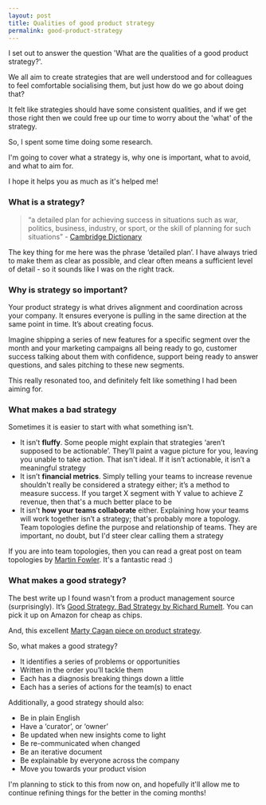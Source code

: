 ```yaml
---
layout: post
title: Qualities of good product strategy
permalink: good-product-strategy
---
```


I set out to answer the question 'What are the qualities of a good product strategy?'.

We all aim to create strategies that are well understood and for colleagues to feel comfortable socialising them, but just how do we go about doing that?

It felt like strategies should have some consistent qualities, and if we get those right then we could free up our time to worry about the 'what' of the strategy.   

So, I spent some time doing some research.

I'm going to cover what a strategy is, why one is important, what to avoid, and what to aim for.

I hope it helps you as much as it's helped me!

### What is a strategy?
> “a detailed plan for achieving success in situations such as war, politics, business, industry, or sport, or the skill of planning for such situations” - [Cambridge Dictionary](https://dictionary.cambridge.org/dictionary/english/strategy)

The key thing for me here was the phrase ‘detailed plan’. I have always tried to make them as clear as possible, and clear often means a sufficient level of detail - so it sounds like I was on the right track.

### Why is strategy so important?
Your product strategy is what drives alignment and coordination across your company. It ensures everyone is pulling in the same direction at the same point in time. It’s about creating focus.

Imagine shipping a series of new features for a specific segment over the month and your marketing campaigns all being ready to go, customer success talking about them with confidence, support being ready to answer questions, and sales pitching to these new segments.

This really resonated too, and definitely felt like something I had been aiming for.

### What makes a bad strategy
Sometimes it is easier to start with what something isn't.  

- It isn’t **fluffy**. Some people might explain that strategies ‘aren’t supposed to be actionable’. They’ll paint a vague picture for you, leaving you unable to take action. That isn't ideal. If it isn’t actionable, it isn’t a meaningful strategy
- It isn’t **financial metrics**. Simply telling your teams to increase revenue shouldn't really be considered a strategy either; it’s a method to measure success. If you target X segment with Y value to achieve Z revenue, then that's a much better place to be
- It isn’t **how your teams collaborate** either. Explaining how your teams will work together isn’t a strategy; that's probably more a topology. Team topologies define the purpose and relationship of teams. They are important, no doubt, but I'd steer clear calling them a strategy

If you are into team topologies, then you can read a great post on team topologies by [Martin Fowler](https://martinfowler.com/bliki/TeamTopologies.html). It's a fantastic read :)

### What makes a good strategy?
The best write up I found wasn't from a product management source (surprisingly). It’s [Good Strategy, Bad Strategy by Richard Rumelt](https://www.amazon.co.uk/Good-Strategy-Bad-difference-matters/dp/1781256179/ref=asc_df_1781256179/?tag=googshopuk-21&linkCode=df0&hvadid=697308647252&hvpos=&hvnetw=g&hvrand=13959286353907761805&hvpone=&hvptwo=&hvqmt=&hvdev=c&hvdvcmdl=&hvlocint=&hvlocphy=9046885&hvtargid=pla-566591824724&psc=1&mcid=5e5268e4d1bc3ecb8573ccddbfcd0784&th=1&psc=1&gad_source=1). You can pick it up on Amazon for cheap as chips.

And, this excellent [Marty Cagan piece on product strategy](https://www.svpg.com/product-strategy-overview/).

So, what makes a good strategy?
- It identifies a series of problems or opportunities
- Written in the order you’ll tackle them
- Each has a diagnosis breaking things down a little
- Each has a series of actions for the team(s) to enact

Additionally, a good strategy should also:
- Be in plain English
- Have a ‘curator’, or ‘owner’
- Be updated when new insights come to light
- Be re-communicated when changed
- Be an iterative document
- Be explainable by everyone across the company
- Move you towards your product vision

I'm planning to stick to this from now on, and hopefully it'll allow me to continue refining things for the better in the coming months!
